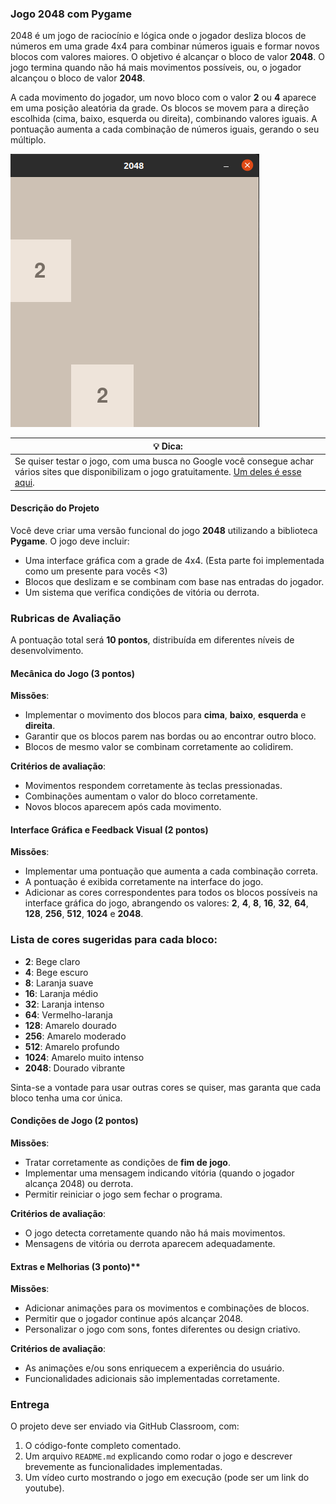 ### Jogo 2048 com Pygame


2048 é um jogo de raciocínio e lógica onde o jogador desliza blocos de números em uma grade 4x4 para combinar números iguais e formar novos blocos com valores maiores. O objetivo é alcançar o bloco de valor **2048**. O jogo termina quando não há mais movimentos possíveis, ou, o jogador alcançou o bloco de valor **2048**.

A cada movimento do jogador, um novo bloco com o valor **2** ou **4** aparece em uma posição aleatória da grade. Os blocos se movem para a direção escolhida (cima, baixo, esquerda ou direita), combinando valores iguais. A pontuação aumenta a cada combinação de números iguais, gerando o seu múltiplo.

![2048](img/image.png)

| 💡 **Dica:** |
|--------------|
| Se quiser testar o jogo, com uma busca no Google você consegue achar vários sites que disponibilizam o jogo gratuitamente. [Um deles é esse aqui](https://2048game.com/pt/). |


#### **Descrição do Projeto**
Você deve criar uma versão funcional do jogo **2048** utilizando a biblioteca **Pygame**. O jogo deve incluir:
- Uma interface gráfica com a grade de 4x4. (Esta parte foi implementada como um presente para vocês <3)
- Blocos que deslizam e se combinam com base nas entradas do jogador.
- Um sistema que verifica condições de vitória ou derrota.


### **Rubricas de Avaliação**

A pontuação total será **10 pontos**, distribuída em diferentes níveis de desenvolvimento.

#### Mecânica do Jogo (3 pontos)  

**Missões**:
- Implementar o movimento dos blocos para **cima**, **baixo**, **esquerda** e **direita**.
- Garantir que os blocos parem nas bordas ou ao encontrar outro bloco.
- Blocos de mesmo valor se combinam corretamente ao colidirem.

**Critérios de avaliação**:
- Movimentos respondem corretamente às teclas pressionadas.
- Combinações aumentam o valor do bloco corretamente.
- Novos blocos aparecem após cada movimento.


#### Interface Gráfica e Feedback Visual (2 pontos)

**Missões**:

- Implementar uma pontuação que aumenta a cada combinação correta.
- A pontuação é exibida corretamente na interface do jogo.
- Adicionar as cores correspondentes para todos os blocos possíveis na interface gráfica do jogo, abrangendo os valores: **2**, **4**, **8**, **16**, **32**, **64**, **128**, **256**, **512**, **1024** e **2048**.

### Lista de cores sugeridas para cada bloco:
- **2**: Bege claro  
- **4**: Bege escuro  
- **8**: Laranja suave  
- **16**: Laranja médio  
- **32**: Laranja intenso  
- **64**: Vermelho-laranja  
- **128**: Amarelo dourado  
- **256**: Amarelo moderado  
- **512**: Amarelo profundo  
- **1024**: Amarelo muito intenso  
- **2048**: Dourado vibrante

Sinta-se a vontade para usar outras cores se quiser, mas garanta que cada bloco tenha uma cor única.



#### Condições de Jogo (2 pontos)

**Missões**:
- Tratar corretamente as condições de **fim de jogo**.
- Implementar uma mensagem indicando vitória (quando o jogador alcança 2048) ou derrota.
- Permitir reiniciar o jogo sem fechar o programa.

**Critérios de avaliação**:
- O jogo detecta corretamente quando não há mais movimentos.
- Mensagens de vitória ou derrota aparecem adequadamente.


#### Extras e Melhorias (3 ponto)**  

**Missões**:
- Adicionar animações para os movimentos e combinações de blocos.
- Permitir que o jogador continue após alcançar 2048.
- Personalizar o jogo com sons, fontes diferentes ou design criativo.

**Critérios de avaliação**:
- As animações e/ou sons enriquecem a experiência do usuário.
- Funcionalidades adicionais são implementadas corretamente.



### **Entrega**
O projeto deve ser enviado via GitHub Classroom, com:

1. O código-fonte completo comentado.
2. Um arquivo `README.md` explicando como rodar o jogo e descrever brevemente as funcionalidades implementadas.
3. Um vídeo curto mostrando o jogo em execução (pode ser um link do youtube).
